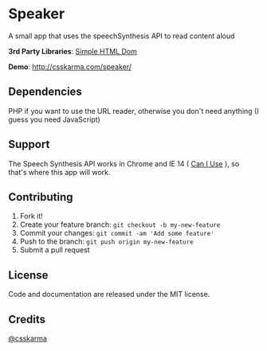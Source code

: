 # Speaker
A small app that uses the speechSynthesis API to read content aloud

**3rd Party Libraries**: [Simple HTML Dom](http://simplehtmldom.sourceforge.net/)

**Demo**: http://csskarma.com/speaker/

## Dependencies
PHP if you want to use the URL reader, otherwise you don't need anything (I guess you need JavaScript)

## Support
The Speech Synthesis API works in Chrome and IE 14 ( [Can I Use](http://caniuse.com/#feat=speech-synthesis) ), so that's where this app will work.

## Contributing

1. Fork it!
2. Create your feature branch: `git checkout -b my-new-feature`
3. Commit your changes: `git commit -am 'Add some feature'`
4. Push to the branch: `git push origin my-new-feature`
5. Submit a pull request

## License

Code and documentation are released under the MIT license.

## Credits

[@csskarma](http://twitter.com/csskarma)
